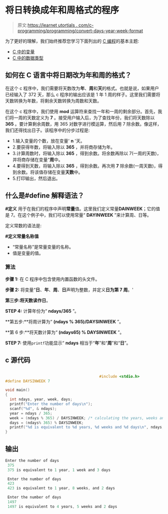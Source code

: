 # 将日转换成年和周格式的程序

> 原文:[https://learnet utortials . com/c-programming/programming/convert-days-year-week-format](https://learnetutorials.com/c-programming/programs/convert-days-to-year-week-format)

为了更好的理解，我们始终推荐您学习下面列出的 [C 编程](../ "C programming")的基本主题:

*   [C 中的变量](../../c-programming/variables)
*   [C 中的数据类型](../../c-programming/data-types-modifiers)

## 如何在 C 语言中将日期改为年和周的格式？

在这个 c 程序中，我们需要将天数改为**年**、**周**和**天**的格式。也就是说，如果用户已经输入了 372 天，那么 c 程序的输出应该是 1 年 1 周的样子。这里我们需要将天数转换为年数，将剩余天数转换为周数和天数。

在这个 c 程序中，我们使用 **mod** 运算符来查找一年和一周的剩余部分。首先，我们将一周的天数定义为 **7** 。接受用户输入后，为了查找年份，我们将天数除以 **365** 。要计算剩余周数，用 365 对数字进行模运算，然后用 7 除余数。像这样，我们还得找出日子。该程序中的分步过程是:

*   1.输入变量的个数，放在变量' **n** '天。
*   2.要获得年数，将输入除以 **365** ，并将商存储为年。
*   3.计算周数时，将输入除以 **365** ，得到余数。将余数再除以 7(一周的天数)，并将商存储在变量“**周**中。
*   4.要得到天数，将输入除以 **365** ，得到余数。再次用 **7** 除余数(一周天数)，得到余数。将该值存储在变量**天数**中。
*   5.打印输出，然后退出。

## 什么是#define 解释语法？

**#定义** 用于在我们的程序中声明**常量**值。这里我们定义常量**DAINWEEK**；它的值是 7。在这个例子中，我们可以使用常量“ **DAYINWEEK** ”来计算周、日等。

定义常数的语法是:

**#定义常量名称值**

*   “常量名称”是常量变量的名称。
*   值是变量的值。

### 算法

**步骤 1:** 在 C 程序中包含使用内置函数的头文件。

**步骤 2:** 将变量“**日**、**年**、**周**、**日**声明为整数，并定义**日为第 7 周**。'

**第三步:**将天数读作**日**。

**STEP 4:** 计算年份为“ **ndays/365** ”。

**第五步:**将周计算为“ **(ndays % 365)/DAYSINWEEK** ”。

**第 6 步:**将天数计算为“ **(ndays65) % DAYSINWEEK** ”。

**STEP 7:** 使用`printf`功能显示“ **ndays** 相当于“**年**”和“**周**”和“**日**”。

## c 源代码

```c

                                          #include <stdio.h>
#define DAYSINWEEK 7

void main()
{
  int ndays, year, week, days;
  printf("Enter the number of days\n");
  scanf("%d", & ndays);
  year = ndays / 365;
  week = (ndays % 365) / DAYSINWEEK; /* calculating the years, weeks and days  */
  days = (ndays% 365) % DAYSINWEEK;
  printf("%d is equivalent to %d years, %d weeks and %d days\n", ndays, year, week, days);
}

```

## 输出

```c
Enter the number of days
 375
 375 is equivalent to 1 year, 1 week and 3 days

 Enter the number of days
 423
 423 is equivalent to 1 year, 8 weeks, and 2 days

 Enter the number of days
 1497
 1497 is equivalent to 4 years, 5 weeks and 2 days
```